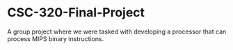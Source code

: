 # CSC-320-Final-Project

A group project where we were tasked with developing a processor that can process MIPS binary instructions. 
